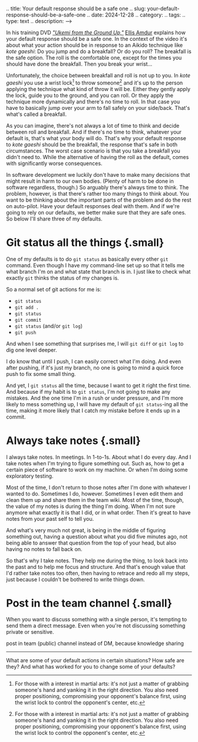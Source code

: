 .. title: Your default response should be a safe one
.. slug: your-default-response-should-be-a-safe-one
.. date: 2024-12-28
.. category: 
.. tags: 
.. type: text
.. description: 
-->

In his training DVD [*"Ukemi from the Ground Up,"*](https://edgeworkbooks.com/dvd-ukemi-from-the-ground-up/) [Ellis Amdur](https://edgeworkbooks.com/about-ellis-amdur/) explains how your default response should be a safe one. In the context of the video it's about what your action should be in response to an Aikido technique like *kote gaeshi*: Do you jump and do a breakfall? Or do you roll? The breakfall is the safe option. The roll is the comfortable one, except for the times you should have done the breakfall. Then you break your wrist...

Unfortunately, the choice between breakfall and roll is not up to you. In *kote gaeshi* you use a wrist lock[^1] to throw someone[^1] and it's up to the person applying the technique what kind of throw it will be. Either they gently apply the lock, guide you to the ground, and you can roll. Or they apply the technique more dynamically and there's no time to roll. In that case you have to basically jump over your arm to fall safely on your side/back. That's what's called a breakfall.

[^1]: For those with a interest in martial arts: it's not just a matter of grabbing someone's hand and yanking it in the right direction. You also need proper positioning, compromising your opponent's balance first, using the wrist lock to control the opponent's center, etc.

As you can imagine, there's not always a lot of time to think and decide between roll and breakfall. And if there's no time to think, whatever your default is, that's what your body will do. That's why your default response to *kote gaeshi* should be the breakfall, the response that's safe in both circumstances. The worst case scenario is that you take a breakfall you didn't need to. While the alternative of having the roll as the default, comes with significantly worse consequences.


<!-- TEASER_END -->


In software development we luckily don't have to make many decisions that might result in harm to our own bodies. (Plenty of harm to be done in software regardless, though.) So arguably there's always time to think. The problem, however, is that there's rather too many things to think about. You want to be thinking about the important parts of the problem and do the rest on auto-pilot. Have your default responses deal with them. And if we're going to rely on our defaults, we better make sure that they are safe ones. So below I'll share three of my defaults.




# Git status all the things {.small}
One of my defaults is to do `git status` as basically every other `git` command. Even though I have my command-line set up so that it tells me what branch I'm on and what state that branch is in. I just like to check what exactly `git` thinks the status of my changes is.

So a normal set of git actions for me is:

- `git status`
- `git add .`
- `git status`
- `git commit`
- `git status` (and/or `git log`)
- `git push`

And when I see something that surprises me, I will `git diff` or `git log` to dig one level deeper.

I do know that until I push, I can easily correct what I'm doing. And even after pushing, if it's just my branch, no one is going to mind a quick force push to fix some small thing.

And yet, I `git status` all the time, because I want to get it right the first time. And because if my habit is to `git status`, I'm not going to make any mistakes. And the one time I'm in a rush or under pressure, and I'm more likely to mess something up, I will have my default of `git status`-ing all the time, making it more likely that I catch my mistake before it ends up in a commit.


# Always take notes {.small}
I always take notes. In meetings. In 1-to-1s. About what I do every day. And I take notes when I'm trying to figure something out. Such as, how to get a certain piece of software to work on my machine. Or when I'm doing some exploratory testing.

Most of the time, I don't return to those notes after I'm done with whatever I wanted to do. Sometimes I do, however. Sometimes I even edit them and clean them up and share them in the team wiki. Most of the time, though, the value of my notes is during the thing I'm doing. When I'm not sure anymore what exactly it is that I did, or in what order. Then it's great to have notes from your past self to tell you.

And what's very much not great, is being in the middle of figuring something out, having a question about what you did five minutes ago, not being able to answer that question from the top of your head, but also having no notes to fall back on.

So that's why I take notes. They help me during the thing, to look back into the past and to help me focus and structure. And that's enough value that I'd rather take notes too often, then having to retrace and redo all my steps, just because I couldn't be bothered to write things down.


# Post in the team channel {.small}

When you want to discuss something with a single person, it's tempting to send them a direct message. Even when you're not discussing something private or sensitive. 


 post in team (public) channel instead of DM, because knowledge sharing



---

What are some of your default actions in certain situations? How safe are they? And what has worked for you to change some of your defaults?

<!-- this piece is almost done. It needs a wrap, which might include this series of questions. And then a callback to the breakfall idea. Then, ship it. -->
